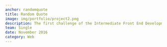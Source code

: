 ```yaml
---
anchor: randomquote
title: Random Quote
image: img/portfolio/project2.png
description: The first challenge of the Intermediate Front End Development Project's section, The live demo and source code can be found <a href="http://codepen.io/davidsanchez96/pen/mOMKpM">here</a>. Using Materialize framework, jQuery & APIs.
team: Single
date: November 2016
category: Web
---
```

